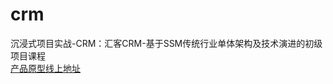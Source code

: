 # crm
沉浸式项目实战-CRM：汇客CRM-基于SSM传统行业单体架构及技术演进的初级项目课程  
[产品原型线上地址](https://app.mockplus.cn/s/hvKXEoWW3g2l)
